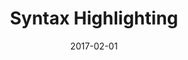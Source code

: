 ---
title: Syntax Highlighting
linktitle:
description:
date: 2017-02-01
publishdate: 2017-02-01
lastmod: 2017-02-01
tags: []
categories: []
weight: 110
draft: false
slug:
aliases: []
notes:
---